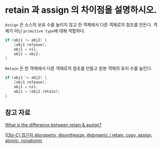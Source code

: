 # retain 과 assign 의 차이점을 설명하시오.

`Assign` 은 소스의 보유 수를 늘리지 않고 한 객체에서 다른 객체로의 참조를 만든다. 객체가 아닌 `primitive type`에 대해 적합하다.

```objectivec
if (obj1 != obj2) {
	[obj1 release];
	obj1 = nil;
	obj1 = obj2;
}
```

`Retain` 은 한 객체에서 다른 객체로의 참조를 만들고 원본 객체의 유지 수를 늘린다.

```objectivec
if (obj1 != obj2) {
	[obj1 release];
	obj1 = nil;
	obj1 = [obj2 retain];
}
```

## 참고 자료

[What is the difference between retain & assign?](https://www.mindstick.com/interview/12748/what-is-the-difference-between-retain-assign)

[[Obj-C] 접근자 @property, @synthesize, @dynamic / retain, copy, assign, atomic, nonatomic](https://jivepia.tistory.com/81)